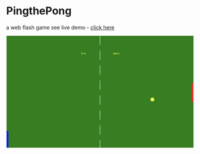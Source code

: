 # PingthePong
a web flash game
see live demo - [click here](https://silverquantum.github.io/PingthePong/)

![PingPo](PongSS.png)
